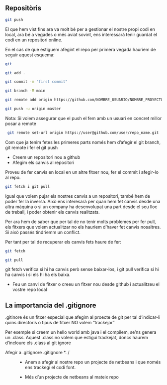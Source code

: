 ## Repositòris 
```sh
git push
```
El que hem vist fins ara va molt bé per a gestionar el nostre propi codi en local, ara bé a vegades o més aviat sovint, ens interessarà tenir guardat el codi en un repositori online.

En el cas de que estiguem afegint el repo per primera vegada hauriem de seguir aquest esquema: 
```sh
git 

git add .

git commit -m "first commit"

git branch -M main

git remote add origin https://github.com/NOMBRE_USUARIO/NOMBRE_PROYECTO.git

git push -u origin master
```

Nota: Si volem assegurar que el push el fem amb un usuari en concret millor posar a remote 
```sh
 git remote set-url origin https://user@github.com/user/repo_name.git
```
Com que ja tenim fetes les primeres parts només hem d’afegir el git branch,  git remote i fer el git push 

- Creem un repositori nou a github
- Afegim els canvis al repositori

Proveu de fer canvis en local en un altre fitxer nou, fer el commit i afegir-lo al repo. 

```sh
git fetch i git pull 
```

Igual que volem pujar els nostres canvis a un repositori, també hem de poder fer la inversa. Això ens interesarà per quan hem fet canvis desde una altra màquina o si un company ha desenvolupat una part desde el seu lloc de treball, i poder obtenir els canvis realitzats. 

Per ara hem de saber que per tal de no tenir molts problemes per fer pull, els fitxers que volem actualitzar no els hauriem d’haver fet canvis nosaltres. Si això passés tindriemm un conflict. 

Per tant per tal de recuperar els canvis fets haure de fer: 
```sh
git fetch 

git pull 
```

git fetch verifica si hi ha canvis però sense baixar-los, i git pull verifica si hi ha canvis i si els hi ha els baixa. 


- Feu un canvi de fitxer o creeu un fitxer nou desde github i actualitzeu el vostre repo local

## La importancia del .gitignore

.gitinore és un fitxer especial que afegim al proecte de git per tal d’indicar-li quins directoris o tipus de fitxer NO volem “trackejar” 

Per exemple si creem un hello world amb java i el compilem, se’ns genera un .class. Aquest .class no volem que estigui trackejat, doncs haurem d’incloure els .class al git ignore

Afegir a .gitignore
.gitignore
*.<type>
/<dir>


- Anem a afegir al nostre repo un projecte de netbeans i que només ens trackegi el codi font. 

- Més d’un projecte de netbeans al mateix repo
